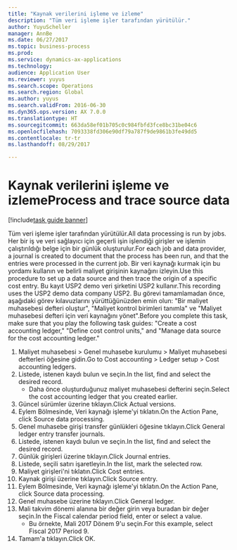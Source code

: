 ```yaml
--- 
title: "Kaynak verilerini işleme ve izleme"
description: "Tüm veri işleme işler tarafından yürütülür."
author: YuyuScheller
manager: AnnBe
ms.date: 06/27/2017
ms.topic: business-process
ms.prod: 
ms.service: dynamics-ax-applications
ms.technology: 
audience: Application User
ms.reviewer: yuyus
ms.search.scope: Operations
ms.search.region: Global
ms.author: yuyus
ms.search.validFrom: 2016-06-30
ms.dyn365.ops.version: AX 7.0.0
ms.translationtype: HT
ms.sourcegitcommit: 663da58ef01b705c0c984fbfd3fce8bc31be04c6
ms.openlocfilehash: 7093338fd306e90df79a787f9de9861b3fe49dd5
ms.contentlocale: tr-tr
ms.lasthandoff: 08/29/2017

---
```

# <a name="process-and-trace-source-data"></a><span data-ttu-id="114ff-103">Kaynak verilerini işleme ve izleme</span><span class="sxs-lookup"><span data-stu-id="114ff-103">Process and trace source data</span></span>

[!include[task guide banner](../../includes/task-guide-banner.md)]

<span data-ttu-id="114ff-104">Tüm veri işleme işler tarafından yürütülür.</span><span class="sxs-lookup"><span data-stu-id="114ff-104">All data processing is run by jobs.</span></span> <span data-ttu-id="114ff-105">Her bir iş ve veri sağlayıcı için geçerli işin işlendiği girişler ve işlemin çalıştırıldığı belge için bir günlük oluşturulur.</span><span class="sxs-lookup"><span data-stu-id="114ff-105">For each job and data provider, a journal is created to document that the process has been run, and that the entries were processed in the current job.</span></span> <span data-ttu-id="114ff-106">Bir veri kaynağı kurmak için bu yordamı kullanın ve belirli maliyet girişinin kaynağını izleyin.</span><span class="sxs-lookup"><span data-stu-id="114ff-106">Use this procedure to set up a data source and then  trace the origin of a specific cost entry.</span></span> <span data-ttu-id="114ff-107">Bu kayıt USP2 demo veri şirketini USP2 kullanır.</span><span class="sxs-lookup"><span data-stu-id="114ff-107">This recording uses the USP2 demo data company USP2.</span></span> <span data-ttu-id="114ff-108">Bu görevi tamamlamadan önce, aşağıdaki görev kılavuzlarını yürüttüğünüzden emin olun: "Bir maliyet muhasebesi defteri oluştur", "Maliyet kontrol birimleri tanımla" ve "Maliyet muhasebesi defteri için veri kaynağını yönet".</span><span class="sxs-lookup"><span data-stu-id="114ff-108">Before you complete this task, make sure that you play the following task guides: "Create a cost accounting ledger," "Define cost control units," and "Manage data source for the cost accounting ledger."</span></span>

1. <span data-ttu-id="114ff-109">Maliyet muhasebesi > Genel muhasebe kurulumu > Maliyet muhasebesi defterleri öğesine gidin.</span><span class="sxs-lookup"><span data-stu-id="114ff-109">Go to Cost accounting > Ledger setup > Cost accounting ledgers.</span></span>
2. <span data-ttu-id="114ff-110">Listede, istenen kaydı bulun ve seçin.</span><span class="sxs-lookup"><span data-stu-id="114ff-110">In the list, find and select the desired record.</span></span>
    * <span data-ttu-id="114ff-111">Daha önce oluşturduğunuz maliyet muhasebesi defterini seçin.</span><span class="sxs-lookup"><span data-stu-id="114ff-111">Select the cost accounting ledger that you created earlier.</span></span>  
3. <span data-ttu-id="114ff-112">Güncel sürümler üzerine tıklayın.</span><span class="sxs-lookup"><span data-stu-id="114ff-112">Click Actual versions.</span></span>
4. <span data-ttu-id="114ff-113">Eylem Bölmesinde, Veri kaynağı işleme'yi tıklatın.</span><span class="sxs-lookup"><span data-stu-id="114ff-113">On the Action Pane, click Source data processing.</span></span>
5. <span data-ttu-id="114ff-114">Genel muhasebe girişi transfer günlükleri öğesine tıklayın.</span><span class="sxs-lookup"><span data-stu-id="114ff-114">Click General ledger entry transfer journals.</span></span>
6. <span data-ttu-id="114ff-115">Listede, istenen kaydı bulun ve seçin.</span><span class="sxs-lookup"><span data-stu-id="114ff-115">In the list, find and select the desired record.</span></span>
7. <span data-ttu-id="114ff-116">Günlük girişleri üzerine tıklayın.</span><span class="sxs-lookup"><span data-stu-id="114ff-116">Click Journal entries.</span></span>
8. <span data-ttu-id="114ff-117">Listede, seçili satırı işaretleyin.</span><span class="sxs-lookup"><span data-stu-id="114ff-117">In the list, mark the selected row.</span></span>
9. <span data-ttu-id="114ff-118">Maliyet girişleri'ni tıklatın.</span><span class="sxs-lookup"><span data-stu-id="114ff-118">Click Cost entries.</span></span>
10. <span data-ttu-id="114ff-119">Kaynak girişi üzerine tıklayın.</span><span class="sxs-lookup"><span data-stu-id="114ff-119">Click Source entry.</span></span>
11. <span data-ttu-id="114ff-120">Eylem Bölmesinde, Veri kaynağı işleme'yi tıklatın.</span><span class="sxs-lookup"><span data-stu-id="114ff-120">On the Action Pane, click Source data processing.</span></span>
12. <span data-ttu-id="114ff-121">Genel muhasebe üzerine tıklayın.</span><span class="sxs-lookup"><span data-stu-id="114ff-121">Click General ledger.</span></span>
13. <span data-ttu-id="114ff-122">Mali takvim dönemi alanına bir değer girin veya buradan bir değer seçin.</span><span class="sxs-lookup"><span data-stu-id="114ff-122">In the Fiscal calendar period field, enter or select a value.</span></span>
    * <span data-ttu-id="114ff-123">Bu örnekte, Mali 2017 Dönem 9'u seçin.</span><span class="sxs-lookup"><span data-stu-id="114ff-123">For this example, select Fiscal 2017 Period 9.</span></span>  
14. <span data-ttu-id="114ff-124">Tamam'a tıklayın.</span><span class="sxs-lookup"><span data-stu-id="114ff-124">Click OK.</span></span>


